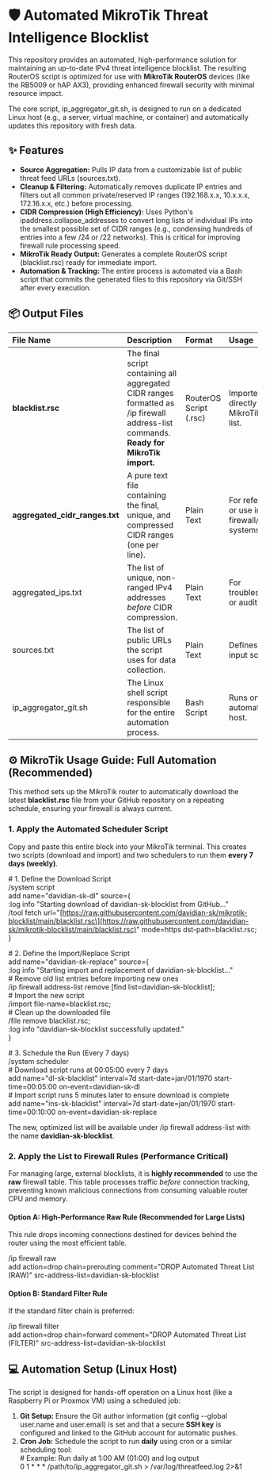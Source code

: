 # **🛡️ Automated MikroTik Threat Intelligence Blocklist**

This repository provides an automated, high-performance solution for maintaining an up-to-date IPv4 threat intelligence blocklist. The resulting RouterOS script is optimized for use with **MikroTik RouterOS** devices (like the RB5009 or hAP AX3), providing enhanced firewall security with minimal resource impact.

The core script, ip\_aggregator\_git.sh, is designed to run on a dedicated Linux host (e.g., a server, virtual machine, or container) and automatically updates this repository with fresh data.

## **✨ Features**

* **Source Aggregation:** Pulls IP data from a customizable list of public threat feed URLs (sources.txt).  
* **Cleanup & Filtering:** Automatically removes duplicate IP entries and filters out all common private/reserved IP ranges (192.168.x.x, 10.x.x.x, 172.16.x.x, etc.) before processing.  
* **CIDR Compression (High Efficiency):** Uses Python's ipaddress.collapse\_addresses to convert long lists of individual IPs into the smallest possible set of CIDR ranges (e.g., condensing hundreds of entries into a few /24 or /22 networks). This is critical for improving firewall rule processing speed.  
* **MikroTik Ready Output:** Generates a complete RouterOS script (blacklist.rsc) ready for immediate import.  
* **Automation & Tracking:** The entire process is automated via a Bash script that commits the generated files to this repository via Git/SSH after every execution.

## **📦 Output Files**

| File Name | Description | Format | Usage |
| :---- | :---- | :---- | :---- |
| **blacklist.rsc** | The final script containing all aggregated CIDR ranges formatted as /ip firewall address-list commands. **Ready for MikroTik import.** | RouterOS Script (.rsc) | Imported directly into the MikroTik Files list. |
| **aggregated\_cidr\_ranges.txt** | A pure text file containing the final, unique, and compressed CIDR ranges (one per line). | Plain Text | For reference or use in other firewall/router systems. |
| aggregated\_ips.txt | The list of unique, non-ranged IPv4 addresses *before* CIDR compression. | Plain Text | For troubleshooting or auditing. |
| sources.txt | The list of public URLs the script uses for data collection. | Plain Text | Defines the input sources. |
| ip\_aggregator\_git.sh | The Linux shell script responsible for the entire automation process. | Bash Script | Runs on the automation host. |

## **⚙️ MikroTik Usage Guide: Full Automation (Recommended)**

This method sets up the MikroTik router to automatically download the latest **blacklist.rsc** file from your GitHub repository on a repeating schedule, ensuring your firewall is always current.

### **1\. Apply the Automated Scheduler Script**

Copy and paste this entire block into your MikroTik terminal. This creates two scripts (download and import) and two schedulers to run them **every 7 days (weekly)**.

\# 1\. Define the Download Script  
/system script  
add name="davidian-sk-dl" source={  
  :log info "Starting download of davidian-sk-blocklist from GitHub..."  
  /tool fetch url="\[https://raw.githubusercontent.com/davidian-sk/mikrotik-blocklist/main/blacklist.rsc\](https://raw.githubusercontent.com/davidian-sk/mikrotik-blocklist/main/blacklist.rsc)" mode=https dst-path=blacklist.rsc;  
}

\# 2\. Define the Import/Replace Script  
add name="davidian-sk-replace" source={  
  :log info "Starting import and replacement of davidian-sk-blocklist..."  
  \# Remove old list entries before importing new ones  
  /ip firewall address-list remove \[find list=davidian-sk-blocklist\];  
  \# Import the new script  
  /import file-name=blacklist.rsc;  
  \# Clean up the downloaded file  
  /file remove blacklist.rsc;  
  :log info "davidian-sk-blocklist successfully updated."  
}

\# 3\. Schedule the Run (Every 7 days)  
/system scheduler  
\# Download script runs at 00:05:00 every 7 days  
add name="dl-sk-blacklist" interval=7d start-date=jan/01/1970 start-time=00:05:00 on-event=davidian-sk-dl  
\# Import script runs 5 minutes later to ensure download is complete  
add name="ins-sk-blacklist" interval=7d start-date=jan/01/1970 start-time=00:10:00 on-event=davidian-sk-replace

The new, optimized list will be available under /ip firewall address-list with the name **davidian-sk-blocklist**.

### **2\. Apply the List to Firewall Rules (Performance Critical)**

For managing large, external blocklists, it is **highly recommended** to use the **raw** firewall table. This table processes traffic *before* connection tracking, preventing known malicious connections from consuming valuable router CPU and memory.

#### **Option A: High-Performance Raw Rule (Recommended for Large Lists)**

This rule drops incoming connections destined for devices behind the router using the most efficient table.

/ip firewall raw  
add action=drop chain=prerouting comment="DROP Automated Threat List (RAW)" src-address-list=davidian-sk-blocklist

#### **Option B: Standard Filter Rule**

If the standard filter chain is preferred:

/ip firewall filter  
add action=drop chain=forward comment="DROP Automated Threat List (FILTER)" src-address-list=davidian-sk-blocklist

## **💻 Automation Setup (Linux Host)**

The script is designed for hands-off operation on a Linux host (like a Raspberry Pi or Proxmox VM) using a scheduled job:

1. **Git Setup:** Ensure the Git author information (git config \--global user.name and user.email) is set and that a secure **SSH key** is configured and linked to the GitHub account for automatic pushes.  
2. **Cron Job:** Schedule the script to run **daily** using cron or a similar scheduling tool:  
   \# Example: Run daily at 1:00 AM (01:00) and log output  
   0 1 \* \* \* /path/to/ip\_aggregator\_git.sh \> /var/log/threatfeed.log 2\>&1  
